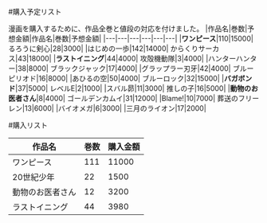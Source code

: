 
#購入予定リスト

漫画を購入するために、作品全巻と値段の対応を付けました。
|作品名|巻数|予想金額|作品名|巻数|予想金額|
|---|---|---|---|---|---|
|**ワンピース**|110|15000|    るろうに剣心|28|3000|
|はじめの一歩|142|14000|  からくりサーカス|43|18000|
|**ラストイニング**|44|4000|  攻殻機動隊|3|4000|
|ハンターハンター|38|8000|  ブラックジャック|17|4000|
|グラップラー刃牙|42|4000|  ブルーピリオド|16|8000|
|あひるの空|50|4000|      ブルーロック|32|15000|
|**バガボンド**|37|5000|      レベルE|2|1000|
|スバル昴|11|3000|        推しの子|16|5000|
|**動物のお医者さん**|8|4000|  ゴールデンカムイ|31|12000|
|Blame!|10|7000|          葬送のフリーレン|13|6000|
|バイオメガ|6|3000|
|三月のライオン|17|2000|

#購入リスト

|作品名|巻数|購入金額|
|---|---|---|
|ワンピース|111|11000|   
|20世紀少年|22|1500|  
|動物のお医者さん|12|3200| 
|ラストイニング|44|3980| 
